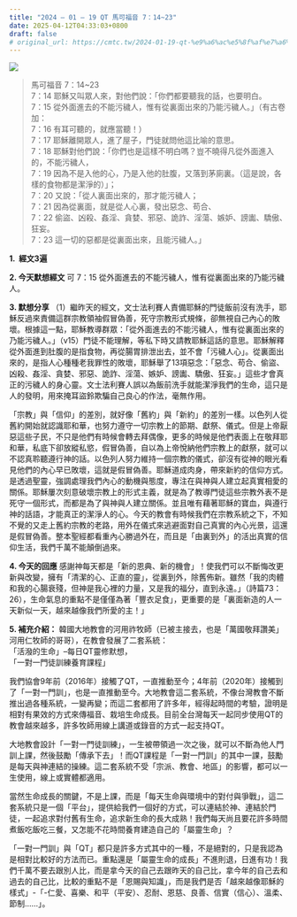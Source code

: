 ```yaml
---
title: "2024 – 01 – 19 QT 馬可福音 7：14~23"
date: 2025-04-12T04:33:03+0800
draft: false
# original_url: https://cmtc.tw/2024-01-19-qt-%e9%a6%ac%e5%8f%af%e7%a6%8f%e9%9f%b3-7%ef%bc%9a1423
---
```


![](/images/qt.jpg)
> 馬可福音 7：14\~23  
> 7：14 耶穌又叫眾人來，對他們說：「你們都要聽我的話，也要明白。  
> 7：15 從外面進去的不能污穢人，惟有從裏面出來的乃能污穢人。」（有古卷加：  
> 7：16 有耳可聽的，就應當聽！）  
> 7：17 耶穌離開眾人，進了屋子，門徒就問他這比喻的意思。  
> 7：18 耶穌對他們說：「你們也是這樣不明白嗎？豈不曉得凡從外面進入的，不能污穢人，  
> 7：19 因為不是入他的心，乃是入他的肚腹，又落到茅廁裏。（這是說，各樣的食物都是潔淨的）」；  
> 7：20 又說：「從人裏面出來的，那才能污穢人；  
> 7：21 因為從裏面，就是從人心裏，發出惡念、苟合、  
> 7：22 偷盜、凶殺、姦淫、貪婪、邪惡、詭詐、淫蕩、嫉妒、謗讟、驕傲、狂妄。  
> 7：23 這一切的惡都是從裏面出來，且能污穢人。」

**1.  經文3遍**

**2. 今天默想經文**
可 7：15 從外面進去的不能污穢人，惟有從裏面出來的乃能污穢人。

**3. 默想分享**
（1）繼昨天的經文，文士法利賽人責備耶穌的門徒飯前沒有洗手，耶穌反過來責備這群宗教領袖假冒偽善，死守宗教形式規條，卻無視自己內心的敗壞。根據這一點，耶穌教導群眾：「從外面進去的不能污穢人，惟有從裏面出來的乃能污穢人。」（v15）門徒不能理解，等私下時又請教耶穌這話的意思。耶穌解釋從外面進到肚腹的是指食物，再從腸胃排泄出去，並不會「污穢人心」。從裏面出來的，是指人心種種老我罪性的敗壞，耶穌舉了13項惡念：「惡念、苟合、偷盜、凶殺、姦淫、貪婪、邪惡、詭詐、淫蕩、嫉妒、謗讟、驕傲、狂妄。」這些才會真正的污穢人的身心靈。文士法利賽人誤以為飯前洗手就能潔淨我們的生命，這只是人的發明，用來掩耳盜鈴欺騙自己良心的作法，毫無作用。

「宗教」與「信仰」的差別，就好像「舊約」與「新約」的差別一樣。以色列人從舊約開始就認識耶和華，也努力遵守一切宗教上的節期、獻祭、儀式。但是上帝厭惡這些子民，不只是他們有時候會轉去拜偶像，更多的時候是他們表面上在敬拜耶和華，私底下卻放縱私慾，假冒偽善，自以為上帝悅納他們宗教上的獻祭，就可以不認真聆聽遵行神的話。以色列人努力維持一個宗教的儀式，卻沒有從神的眼光看見他們的內心早已敗壞，這就是假冒偽善。耶穌道成肉身，帶來新約的信仰方式。是透過聖靈，強調處理我們內心的動機與態度，專注在與神與人建立起真實相愛的關係。耶穌屢次刻意破壞宗教上的形式主義，就是為了教導門徒這些宗教外表不是死守一個形式，而都是為了與神與人建立關係。並且唯有藉著耶穌的寶血，與遵行神的話語，才能真正的潔淨人的心。今天的教會有時候我們在宗教系統之下，不知不覺的又走上舊約宗教的老路，用外在儀式來逃避面對自己真實的內心光景，這還是假冒偽善。整本聖經都看重內心勝過外在，而且是「由裏到外」的活出真實的信仰生活，我們千萬不能顛倒過來。

**4. 今天的回應**
感謝神每天都是「新的恩典、新的機會」！使我們可以不斷悔改更新與改變，擁有「清潔的心、正直的靈」，從裏到外，除舊佈新。雖然「我的肉體和我的心腸衰殘，但神是我心裡的力量，又是我的福分，直到永遠。」（詩篇73：26），生命氣息的重點不是僅僅為著「豐衣足食」，更重要的是「裏面新造的人一天新似一天，越來越像我們所愛的主！」

**5. 補充介紹：**
韓國大地教會的河用祚牧師（已被主接去，也是「萬國敬拜讚美」河用仁牧師的哥哥），在教會發展了二套系統：  
「活潑的生命」–每日QT靈修默想，  
「一對一門徒訓練養育課程」

我們協會9年前（2016年）接觸了QT，一直推動至今；4年前（2020年）接觸到了「一對一門訓」，也是一直推動至今。大地教會這二套系統，不像台灣教會不斷推出過各種系統，一變再變；而這二套都用了許多年，經得起時間的考驗，證明是相對有果效的方式來傳福音、栽培生命成長。目前全台灣每天一起同步使用QT的教會越來越多，許多牧師用線上講道或錄音的方式一起支持QT。

大地教會設計「一對一門徒訓練」，一生被帶領過一次之後，就可以不斷為他人門訓上課，然後鼓勵「傳承下去」！而QT課程是「一對一門訓」的其中一課，鼓勵是每天與神連結的操練。這二套系統不受「宗派、教會、地區」的影響，都可以一生使用，線上或實體都適用。

當然生命成長的關鍵，不是上課，而是「每天生命與環境中的對付與爭戰」，這二套系統只是一個「平台」，提供給我們一個好的方式，可以連結於神、連結於門徒，一起追求對付舊有生命，追求新生命的長大成熟！我們每天尚且要花許多時間煮飯吃飯吃三餐，又怎能不花時間養育建造自己的「屬靈生命」？

「一對一門訓」與「QT」都只是許多方式其中的一種，不是絕對的，只是我認為是相對比較好的方法而已。重點還是「屬靈生命的成長」不進則退，日進有功！我們千萬不要去跟別人比，而是拿今天的自己去跟昨天的自己比，拿今年的自己去和過去的自己比，比較的重點不是「恩賜與知識」，而是我們是否「越來越像耶穌的樣式」-「-仁愛、喜樂、和平（平安）、忍耐、恩慈、良善、信實（信心）、溫柔、節制……」。
